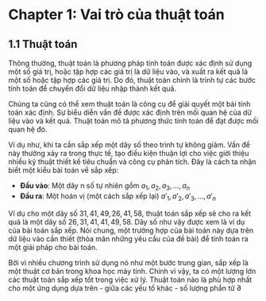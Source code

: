 # Chapter 1: Vai trò của thuật toán

## 1.1 Thuật toán

Thông thường, thuật toán là phương pháp tính toán được xác định sử dụng một số giá trị, hoặc tập hợp các giá trị là dữ liệu vào, và xuất ra kết quả là một số hoặc tập hợp các giá trị. Do đó, thuật toán chính là trình tự các bước tính toán để chuyển đổi dữ liệu nhập thành kết quả.

Chúng ta cũng có thể xem thuật toán là công cụ để giải quyết một bài tính toán xác định. Sự biểu diễn vấn đề được xác định trên mối quan hệ của dữ liệu vào và kết quả. Thuật toán mô tả phương thức tính toán để đạt được mối quan hệ đó.

Ví dụ như, khi ta cần sắp xếp một dãy số theo trình tự không giảm. Vấn đề này thường xảy ra trong thực tế, tạo điều kiện thuận lợi cho việc giới thiệu nhiều kỹ thuật thiết kế tiêu chuẩn và công cụ phân tích. Đây là cách ta nhận biết một kiểu bài toán về sắp xếp:

* **Đầu vào**: Một dãy n số tự nhiên gồm $a_1, a_2, a_3, ..., a_n$
* **Đầu ra**: Một hoán vị (một cách sắp xếp lại) ${a'}_1, {a'}_2, {a'}_3, ..., {a'}_n$

Ví dụ cho một dãy số $31, 41, 49, 26, 41, 58$, thuật toán sắp xếp sẽ cho ra kết quả là một dãy số $26, 31, 41, 41, 49, 58$. Dãy số như vậy được xem là ví dụ của bài toán sắp xếp. Nói chung, một trường hợp của bài toán này dựa trên dữ liệu vào cần thiết (thỏa mãn những yêu cầu của đề bài) để tính toán ra một giải pháp cho bài toán.

Bởi vì nhiều chương trình sử dụng nó như một bước trung gian, sắp xếp là một thuật cơ bản trong khoa học máy tính. Chính vì vậy, ta có một lượng lớn các thuật toán sắp xếp tốt trong việc xử lý. Thuật toán nào là phù hợp nhất cho một ứng dụng dựa trên - giữa các yếu tố khác - số lượng phần tử ∂
